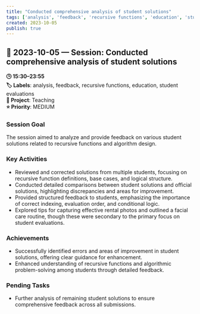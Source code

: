 ```yaml
---
title: "Conducted comprehensive analysis of student solutions"
tags: ['analysis', 'feedback', 'recursive functions', 'education', 'student evaluations']
created: 2023-10-05
publish: true
---
```


## 📅 2023-10-05 — Session: Conducted comprehensive analysis of student solutions

**🕒 15:30–23:55**  
**🏷️ Labels**: analysis, feedback, recursive functions, education, student evaluations  
**📂 Project**: Teaching  
**⭐ Priority**: MEDIUM  


### Session Goal
The session aimed to analyze and provide feedback on various student solutions related to recursive functions and algorithm design.

### Key Activities
- Reviewed and corrected solutions from multiple students, focusing on recursive function definitions, base cases, and logical structure.
- Conducted detailed comparisons between student solutions and official solutions, highlighting discrepancies and areas for improvement.
- Provided structured feedback to students, emphasizing the importance of correct indexing, evaluation order, and conditional logic.
- Explored tips for capturing effective rental photos and outlined a facial care routine, though these were secondary to the primary focus on student evaluations.

### Achievements
- Successfully identified errors and areas of improvement in student solutions, offering clear guidance for enhancement.
- Enhanced understanding of recursive functions and algorithmic problem-solving among students through detailed feedback.

### Pending Tasks
- Further analysis of remaining student solutions to ensure comprehensive feedback across all submissions.
